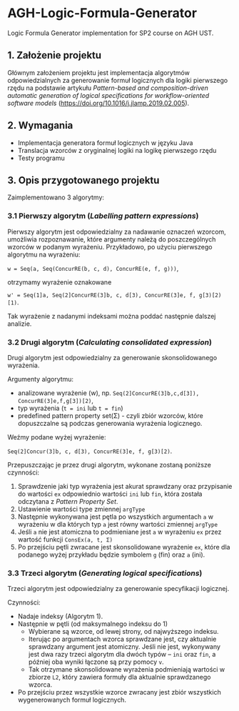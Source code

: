 # AGH-Logic-Formula-Generator

Logic Formula Generator implementation for SP2 course on AGH UST.

## 1. Założenie projektu

Głównym założeniem projektu jest implementacja algorytmów odpowiedzialnych za generowanie formuł logicznych dla logiki
pierwszego rzędu na podstawie artykułu *Pattern-based and composition-driven automatic generation of logical
specifications for workflow-oriented software models* (https://doi.org/10.1016/j.jlamp.2019.02.005).

## 2. Wymagania

- Implementacja generatora formuł logicznych w języku Java
- Translacja wzorców z oryginalnej logiki na logikę pierwszego rzędu
- Testy programu

## 3. Opis przygotowanego projektu

Zaimplementowano 3 algorytmy:

### 3.1 Pierwszy algorytm (*Labelling pattern expressions*)

Pierwszy algorytm jest odpowiedzialny za nadawanie oznaczeń wzorcom, umożliwia rozpoznawanie, które argumenty należą do
poszczególnych wzorców w podanym wyrażeniu.
Przykładowo, po użyciu pierwszego algorytmu na wyrażeniu:

```w = Seq(a, Seq(ConcurRE(b, c, d), ConcurRE(e, f, g)))```,

otrzymamy wyrażenie oznakowane

```w' = Seq(1]a, Seq(2]ConcurRE(3]b, c, d[3), ConcurRE(3]e, f, g[3)[2)[1)```.

Tak wyrażenie z nadanymi indeksami można poddać następnie dalszej analizie.

### 3.2 Drugi algorytm (*Calculating consolidated expression*)

Drugi algorytm jest odpowiedzialny za generowanie skonsolidowanego wyrażenia.

Argumenty algorytmu:

- analizowane wyrażenie (w), np. ``Seq(2]ConcurRE(3]b,c,d[3]), ConcurRE(3]e,f,g[3])[2)``,
- typ wyrażenia (``t = ini`` lub ``t = fin``)
- predefined pattern property set(Σ) - czyli zbiór wzorców, które dopuszczalne są podczas generowania wyrażenia
  logicznego.

Weźmy podane wyżej wyrażenie:

```Seq(2]Concur(3]b, c, d[3), ConcurRE(3]e, f, g[3)[2)```.

Przepuszczając je przez drugi algorytm, wykonane zostaną poniższe czynności:

1. Sprawdzenie jaki typ wyrażenia jest akurat sprawdzany oraz przypisanie
   do wartości ``ex`` odpowiednio wartości ``ini`` lub ``fin``, która została odczytana
   z *Pattern Property Set*.
2. Ustawienie wartości type zmiennej ``argType``
3. Następnie wykonywana jest pętla po wszystkich argumentach ``a`` w wyrażeniu w dla których typ ``a`` jest równy
   wartości zmiennej ``argType``
4. Jeśli ``a`` nie jest atomiczna to podmieniane jest ``a`` w wyrażeniu ``ex`` przez
   wartość funkcji ``ConsEx(a, t, Σ)``
5. Po przejściu pętli zwracane jest skonsolidowane wyrażenie ``ex``, które dla
   podanego wyżej przykładu będzie symbolem ``g`` (fin) oraz ``a`` (ini).

### 3.3 Trzeci algorytm (*Generating logical specifications*)

Trzeci algorytm jest odpowiedzialny za generowanie specyfikacji logicznej.

Czynności:

- Nadaje indeksy (Algorytm 1).
- Następnie w pętli (od maksymalnego indeksu do 1)
    - Wybierane są wzorce, od lewej strony, od najwyższego indeksu.
    - Iterując po argumentach wzorca sprawdzane jest, czy aktualnie sprawdzany argument jest atomiczny. Jeśli nie jest,
      wykonywany jest dwa razy trzeci algorytm dla dwóch typów – ``ini`` oraz ``fin``, a później oba wyniki łączone są
      przy pomocy ``v``.
    - Tak otrzymane skonsolidowane wyrażenia podmieniają wartości w zbiorze ``L2``, który zawiera formuły dla aktualnie
      sprawdzanego wzorca.
- Po przejściu przez wszystkie wzorce zwracany jest zbiór wszystkich wygenerowanych formuł logicznych.



